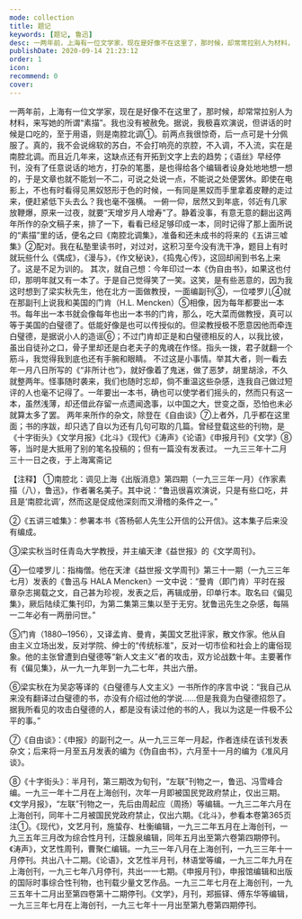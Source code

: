```yaml
---
mode: collection
title: 题记
keywords: [题记, 鲁迅]
desc: 一两年前，上海有一位文学家，现在是好像不在这里了，那时候，却常常拉别人为材料，来写她的所谓“素描”。我也没有被赦免。据说，我极喜欢演说，但讲话的时候是口吃的，至于用语，则是南腔北调。
publishDate: 2020-09-14 21:23:12
order: 1
icon: 
recommend: 0
cover: 
---
```


一两年前，上海有一位文学家，现在是好像不在这里了，那时候，却常常拉别人为材料，来写她的所谓“素描”。我也没有被赦免。据说，我极喜欢演说，但讲话的时候是口吃的，至于用语，则是南腔北调①。前两点我很惊奇，后一点可是十分佩服了。真的，我不会说绵软的苏白，不会打响亮的京腔，不入调，不入流，实在是南腔北调。而且近几年来，这缺点还有开拓到文字上去的趋势；《语丝》早经停刊，没有了任意说话的地方，打杂的笔墨，是也得给各个编辑者设身处地地想一想的，于是文章也就不能划一不二，可说之处说一点，不能说之处便罢休。即使在电影上，不也有时看得见黑奴怒形于色的时候，一有同是黑奴而手里拿着皮鞭的走过来，便赶紧低下头去么？我也毫不强横。
一俯一仰，居然又到年底，邻近有几家放鞭爆，原来一过夜，就要“天增岁月人增寿”了。静着没事，有意无意的翻出这两年所作的杂文稿子来，排了一下，看看已经足够印成一本，同时记得了那上面所说的“素描”里的话，便名之曰《南腔北调集》，准备和还未成书的将来的《五讲三嘘集》②配对。我在私塾里读书时，对过对，这积习至今没有洗干净，题目上有时就玩些什么《偶成》，《漫与》，《作文秘诀》，《捣鬼心传》，这回却闹到书名上来了。这是不足为训的。
其次，就自己想：今年印过一本《伪自由书》，如果这也付印，那明年就又有一本了。于是自己觉得笑了一笑。这笑，是有些恶意的，因为我这时想到了梁实秋先生，他在北方一面做教授，一面编副刊③，一位喽罗儿④就在那副刊上说我和美国的门肯（H.L.
Mencken）⑤相像，因为每年都要出一本书。每年出一本书就会像每年也出一本书的门肯，那么，吃大菜而做教授，真可以等于美国的白璧德了。低能好像是也可以传授似的。但梁教授极不愿意因他而牵连白璧德，是据说小人的造谣⑥；不过门肯却正是和白璧德相反的人，以我比彼，虽出自徒孙之口，骨子里却还是白老夫子的鬼魂在作怪。指头一拨，君子就翻一个筋斗，我觉得我到底也还有手腕和眼睛。
不过这是小事情。举其大者，则一看去年一月八日所写的《“非所计也”》，就好像着了鬼迷，做了恶梦，胡里胡涂，不久就整两年。怪事随时袭来，我们也随时忘却，倘不重温这些杂感，连我自己做过短评的人也毫不记得了。一年要出一本书，确也可以使学者们摇头的，然而只有这一本，虽然浅薄，却还借此存留一点遗闻逸事，以中国之大，世变之亟，恐怕也未必就算太多了罢。
两年来所作的杂文，除登在《自由谈》⑦上者外，几乎都在这里面；书的序跋，却只选了自以为还有几句可取的几篇。曾经登载这些的刊物，是《十字街头》《文学月报》《北斗》《现代》《涛声》《论语》《申报月刊》《文学》⑧等，当时是大抵用了别的笔名投稿的；但有一篇没有发表过。
一九三三年十二月三十一日之夜，于上海寓斋记

【注释】
①南腔北：调见上海《出版消息》第四期（一九三三年一月）《作家素描（八），鲁迅》，作者署名美子。其中说：“鲁迅很喜欢演说，只是有些口吃，并且是‘南腔北调’，然而这是促成他深刻而又滑稽的条件之一。”

②《五讲三嘘集》：参署本书《答杨邨人先生公开信的公开信》。这本集子后来没有编成。

③梁实秋当时任青岛大学教授，并主编天津《益世报》的《文学周刊》。

④一位喽罗儿：指梅僧。他在天津《益世报·文学周刊》第三十一期（一九三三年七月）发表的《鲁迅与
HALA
Mencken》一文中说：“曼肯（即门肯）平时在报章杂志揭载之文，自己甚为珍视，发表之后，再辑成册，印单行本。取名曰《偏见集》，厥后陆续汇集刊印，为第二集第三集以至于无穷。犹鲁迅先生之杂感，每隔一二年必有一两册问世。”

⑤门肯（1880─1956），又译孟肯、曼肯，美国文艺批评家，散文作家。他从自由主义立场出发，反对学院、绅士的“传统标准”，反对一切市侩和社会上的庸俗现象。他的主张曾遭到白璧德等“新人文主义”者的攻击，双方论战数十年。主要著作有《偏见集》，从一九一九年到一九二七年，共出六册。

⑥梁实秋在为吴宓等译的《白璧德与人文主义》一书所作的序言中说：“我自己从来没有翻译过白璧德的书，亦没有介绍过他的学说……但是我竟为白璧德招怨了。据我所看见的攻击白璧德的人，都是没有读过他的书的人，我以为这是一件极不公平的事。”

⑦《自由谈》：《申报》的副刊之一。从一九三三年一月起，作者连续在该刊发表杂文；后来将一月至五月发表的编为《伪自由书》，六月至十一月的编为《准风月谈》。

⑧《十字街头》：半月刊，第三期改为旬刊，“左联”刊物之一，鲁迅、冯雪峰合编。一九三一年十二月在上海创刊，次年一月即被国民党政府禁止，仅出三期。《文学月报》，“左联”刊物之一，先后由周起应（周扬）等编辑。一九三二年六月在上海创刊，同年十二月被国民党政府禁止，仅出六期。《北斗》，参看本卷第365页注①。《现代》，文艺月刊，施蛰存、杜衡编辑，一九三二年五月在上海创刊，一九三五年三月改为综合性月刊，汪馥泉编辑，同年五月出至第六卷第四期停刊。《涛声》，文艺性周刊，曹聚仁编辑。一九三一年八月在上海创刊，一九三三年十一月停刊。共出八十二期。《论语》，文艺性半月刊，林语堂等编，一九三二年九月在上海创刊，一九三七年八月停刊，共出一一七期。《申报月刊》，申报馆编辑和出版的国际时事综合性刊物，也刊载少量文艺作品。一九三二年七月在上海创刊，一九三五年十二月出至第四卷第十二期停刊。《文学》，月刊，郑振铎、傅东华等编辑，一九三三年七月在上海创刊，一九三七年十一月出至第九卷第四期停刊。
